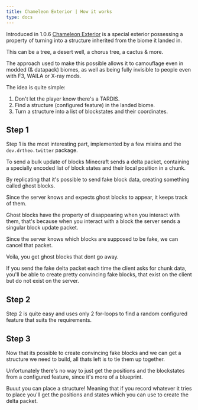 ```yaml
---
title: Chameleon Exterior | How it works
type: docs
---
```


Introduced in 1.0.6 [Chameleon Exterior](../../../stub) is a special exterior possessing a property of turning into a structure inherited from the biome it landed in.

This can be a tree, a desert well, a chorus tree, a cactus & more.

The approach used to make this possible allows it to camouflage even in modded (& datapack) biomes, as well as being fully invisible to people even with F3, WAILA or X-ray mods.

The idea is quite simple: 
1. Don't let the player know there's a TARDIS.
2. Find a structure (configured feature) in the landed biome.
3. Turn a structure into a list of blockstates and their coordinates.

## Step 1
Step 1 is the most interesting part, implemented by a few mixins and the `dev.drtheo.twitter` package.

To send a bulk update of blocks Minecraft sends a delta packet, containing a specially encoded list of block states and their local position in a chunk.

By replicating that it's possible to send fake block data, creating something called ghost blocks.

Since the server knows and expects ghost blocks to appear, it keeps track of them.

Ghost blocks have the property of disappearing when you interact with them, that's because when you interact with a block the server sends a singular block update packet.

Since the server knows which blocks are supposed to be fake, we can cancel that packet.

Voila, you get ghost blocks that dont go away.

If you send the fake delta packet each time the client asks for chunk data, you'll be able to create pretty convincing fake blocks, that exist on the client but do not exist on the server.


## Step 2
Step 2 is quite easy and uses only 2 for-loops to find a random configured feature that suits the requirements.

## Step 3
Now that its possible to create convincing fake blocks and we can get a structure we need to build, all thats left is to tie them up together.

Unfortunately there's no way to just get the positions and the blockstates from a configured feature, since it's more of a blueprint. 

Buuut you can place a structure! Meaning that if you record whatever it tries to place you'll get the positions and states which you can use to create the delta packet.

